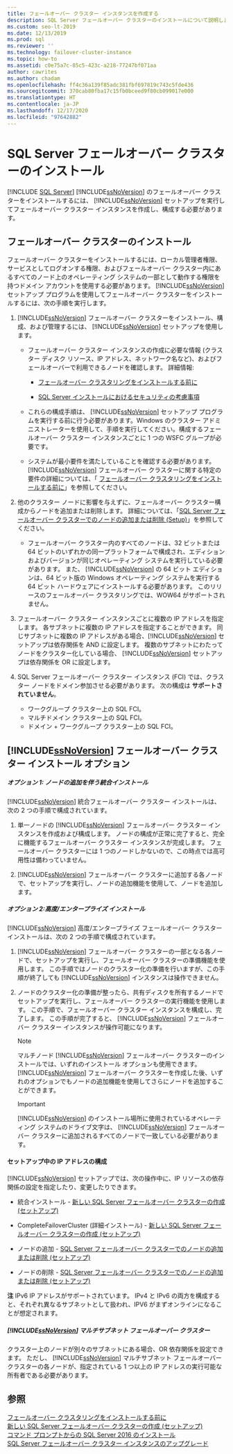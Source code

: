 ```yaml
---
title: フェールオーバー クラスター インスタンスを作成する
description: SQL Server フェールオーバー クラスターのインストールについて説明します。 SQL Server セットアップを実行して、フェールオーバー クラスター インスタンスを作成および構成します。
ms.custom: seo-lt-2019
ms.date: 12/13/2019
ms.prod: sql
ms.reviewer: ''
ms.technology: failover-cluster-instance
ms.topic: how-to
ms.assetid: c0e75a7c-85c5-423c-a218-77247bf071aa
author: cawrites
ms.author: chadam
ms.openlocfilehash: ff4c36a139f85adc381fbf697819c743c5fde436
ms.sourcegitcommit: 370cab80fba17c15fb0bceed9f80cb099017e000
ms.translationtype: HT
ms.contentlocale: ja-JP
ms.lasthandoff: 12/17/2020
ms.locfileid: "97642882"
---
```

# <a name="sql-server-failover-cluster-installation"></a>SQL Server フェールオーバー クラスターのインストール
[!INCLUDE [SQL Server](../../../includes/applies-to-version/sqlserver.md)]
  [!INCLUDE[ssNoVersion](../../../includes/ssnoversion-md.md)] のフェールオーバー クラスターをインストールするには、 [!INCLUDE[ssNoVersion](../../../includes/ssnoversion-md.md)] セットアップを実行してフェールオーバー クラスター インスタンスを作成し、構成する必要があります。  
  
## <a name="installing-a-failover-cluster"></a>フェールオーバー クラスターのインストール  
 フェールオーバー クラスターをインストールするには、ローカル管理者権限、サービスとしてログオンする権限、およびフェールオーバー クラスター内にあるすべてのノード上のオペレーティング システムの一部として動作する権限を持つドメイン アカウントを使用する必要があります。 [!INCLUDE[ssNoVersion](../../../includes/ssnoversion-md.md)] セットアップ プログラムを使用してフェールオーバー クラスターをインストールするには、次の手順を実行します。  
  
1.  [!INCLUDE[ssNoVersion](../../../includes/ssnoversion-md.md)] フェールオーバー クラスターをインストール、構成、および管理するには、 [!INCLUDE[ssNoVersion](../../../includes/ssnoversion-md.md)] セットアップを使用します。  
  
    -   フェールオーバー クラスター インスタンスの作成に必要な情報 (クラスター ディスク リソース、IP アドレス、ネットワーク名など)、およびフェールオーバーで利用できるノードを確認します。 詳細情報:  
  
        -   [フェールオーバー クラスタリングをインストールする前に](../../../sql-server/failover-clusters/install/before-installing-failover-clustering.md)  
  
        -   [SQL Server インストールにおけるセキュリティの考慮事項](../../../sql-server/install/security-considerations-for-a-sql-server-installation.md)  
  
    -   これらの構成手順は、 [!INCLUDE[ssNoVersion](../../../includes/ssnoversion-md.md)] セットアップ プログラムを実行する前に行う必要があります。Windows のクラスター アドミニストレーターを使用して、手順を実行してください。構成するフェールオーバー クラスター インスタンスごとに 1 つの WSFC グループが必要です。  
  
    -   システムが最小要件を満たしていることを確認する必要があります。 [!INCLUDE[ssNoVersion](../../../includes/ssnoversion-md.md)] フェールオーバー クラスターに関する特定の要件の詳細については、「 [フェールオーバー クラスタリングをインストールする前に](../../../sql-server/failover-clusters/install/before-installing-failover-clustering.md)」を参照してください。  
  
2.  他のクラスター ノードに影響を与えずに、フェールオーバー クラスター構成からノードを追加または削除します。 詳細については、「[SQL Server フェールオーバー クラスターでのノードの追加または削除 &#40;Setup&#41;](../../../sql-server/failover-clusters/install/add-or-remove-nodes-in-a-sql-server-failover-cluster-setup.md)」を参照してください。  
  
    -   フェールオーバー クラスター内のすべてのノードは、32 ビットまたは 64 ビットのいずれかの同一プラットフォームで構成され、エディションおよびバージョンが同じオペレーティング システムを実行している必要があります。 また、 [!INCLUDE[ssNoVersion](../../../includes/ssnoversion-md.md)] の 64 ビット エディションは、64 ビット版の Windows オペレーティング システムを実行する 64 ビット ハードウェアにインストールする必要があります。 このリリースのフェールオーバー クラスタリングでは、WOW64 がサポートされません。  
  
3.  フェールオーバー クラスター インスタンスごとに複数の IP アドレスを指定します。 各サブネットに複数の IP アドレスを指定することができます。 同じサブネットに複数の IP アドレスがある場合、[!INCLUDE[ssNoVersion](../../../includes/ssnoversion-md.md)] セットアップは依存関係を AND に設定します。 複数のサブネットにわたってノードをクラスター化している場合、 [!INCLUDE[ssNoVersion](../../../includes/ssnoversion-md.md)] セットアップは依存関係を OR に設定します。  

4.  SQL Server フェールオーバー クラスター インスタンス (FCI) では、クラスター ノードをドメイン参加させる必要があります。 次の構成は **サポートされていません**。
    - ワークグループ クラスター上の SQL FCI。 
    - マルチドメイン クラスター上の SQL FCI。   
    - ドメイン + ワークグループ クラスター上の SQL FCI。 

## <a name="ssnoversion-failover-cluster-installation-options"></a>[!INCLUDE[ssNoVersion](../../../includes/ssnoversion-md.md)] フェールオーバー クラスター インストール オプション  
  
##### <a name="option-1-integrated-installation-with-add-node"></a>オプション 1: ノードの追加を伴う統合インストール  
 [!INCLUDE[ssNoVersion](../../../includes/ssnoversion-md.md)] 統合フェールオーバー クラスター インストールは、次の 2 つの手順で構成されています。  
  
1.  単一ノードの [!INCLUDE[ssNoVersion](../../../includes/ssnoversion-md.md)] フェールオーバー クラスター インスタンスを作成および構成します。 ノードの構成が正常に完了すると、完全に機能するフェールオーバー クラスター インスタンスが完成します。 フェールオーバー クラスターには 1 つのノードしかないので、この時点では高可用性は備わっていません。  
  
2.  [!INCLUDE[ssNoVersion](../../../includes/ssnoversion-md.md)] フェールオーバー クラスターに追加する各ノードで、セットアップを実行し、ノードの追加機能を使用して、ノードを追加します。  
  
##### <a name="option-2-advancedenterprise-installation"></a>オプション 2:高度/エンタープライズ インストール  
 [!INCLUDE[ssNoVersion](../../../includes/ssnoversion-md.md)] 高度/エンタープライズ フェールオーバー クラスター インストールは、次の 2 つの手順で構成されています。  
  
1.  [!INCLUDE[ssNoVersion](../../../includes/ssnoversion-md.md)] フェールオーバー クラスターの一部となる各ノードで、セットアップを実行し、フェールオーバー クラスターの準備機能を使用します。 この手順ではノードのクラスター化の準備を行いますが、この手順が終了しても [!INCLUDE[ssNoVersion](../../../includes/ssnoversion-md.md)] インスタンスは操作できません。  
  
2.  ノードのクラスター化の準備が整ったら、共有ディスクを所有するノードでセットアップを実行し、フェールオーバー クラスターの実行機能を使用します。 この手順で、フェールオーバー クラスター インスタンスを構成し、完了します。 この手順が完了すると、 [!INCLUDE[ssNoVersion](../../../includes/ssnoversion-md.md)] フェールオーバー クラスター インスタンスが操作可能になります。  
  
    > [!NOTE]  
    >  マルチノード [!INCLUDE[ssNoVersion](../../../includes/ssnoversion-md.md)] フェールオーバー クラスターのインストールでは、いずれのインストール オプションも使用できます。 [!INCLUDE[ssNoVersion](../../../includes/ssnoversion-md.md)] フェールオーバー クラスターを作成した後、いずれのオプションでもノードの追加機能を使用してさらにノードを追加することができます。  
  
    > [!IMPORTANT]  
    >  [!INCLUDE[ssNoVersion](../../../includes/ssnoversion-md.md)] のインストール場所に使用されているオペレーティング システムのドライブ文字は、 [!INCLUDE[ssNoVersion](../../../includes/ssnoversion-md.md)] フェールオーバー クラスターに追加されるすべてのノードで一致している必要があります。  
  
#### <a name="ip-address-configuration-during-setup"></a>セットアップ中の IP アドレスの構成  
 [!INCLUDE[ssNoVersion](../../../includes/ssnoversion-md.md)] セットアップでは、次の操作中に、IP リソースの依存関係の設定を指定したり、変更したりできます。  
  
-   統合インストール - [新しい SQL Server フェールオーバー クラスターの作成 &#40;セットアップ&#41;](../../../sql-server/failover-clusters/install/create-a-new-sql-server-failover-cluster-setup.md)  
  
-   CompleteFailoverCluster (詳細インストール) - [新しい SQL Server フェールオーバー クラスターの作成 &#40;セットアップ&#41;](../../../sql-server/failover-clusters/install/create-a-new-sql-server-failover-cluster-setup.md)  
  
-   ノードの追加 - [SQL Server フェールオーバー クラスターでのノードの追加または削除 &#40;セットアップ&#41;](../../../sql-server/failover-clusters/install/add-or-remove-nodes-in-a-sql-server-failover-cluster-setup.md)  
  
-   ノードの削除 - [SQL Server フェールオーバー クラスターでのノードの追加または削除 &#40;セットアップ&#41;](../../../sql-server/failover-clusters/install/add-or-remove-nodes-in-a-sql-server-failover-cluster-setup.md)  
  
 **注** IPv6 IP アドレスがサポートされています。  IPv4 と IPv6 の両方を構成すると、それぞれ異なるサブネットとして扱われ、IPV6 がまずオンラインになることが想定されます。  
  
##### <a name="ssnoversion-multi-subnet-failover-cluster"></a>[!INCLUDE[ssNoVersion](../../../includes/ssnoversion-md.md)] マルチサブネット フェールオーバー クラスター  
 クラスター上のノードが別々のサブネットにある場合、OR 依存関係を設定できます。 ただし、 [!INCLUDE[ssNoVersion](../../../includes/ssnoversion-md.md)] マルチサブネット フェールオーバー クラスターの各ノードが、指定されている 1 つ以上の IP アドレスの実行可能な所有者である必要があります。  
  
## <a name="see-also"></a>参照  
 [フェールオーバー クラスタリングをインストールする前に](../../../sql-server/failover-clusters/install/before-installing-failover-clustering.md)   
 [新しい SQL Server フェールオーバー クラスターの作成 &#40;セットアップ&#41;](../../../sql-server/failover-clusters/install/create-a-new-sql-server-failover-cluster-setup.md)   
 [コマンド プロンプトからの SQL Server 2016 のインストール](../../../database-engine/install-windows/install-sql-server-from-the-command-prompt.md)   
 [SQL Server フェールオーバー クラスター インスタンスのアップグレード](../../../sql-server/failover-clusters/windows/upgrade-a-sql-server-failover-cluster-instance.md)  
  
